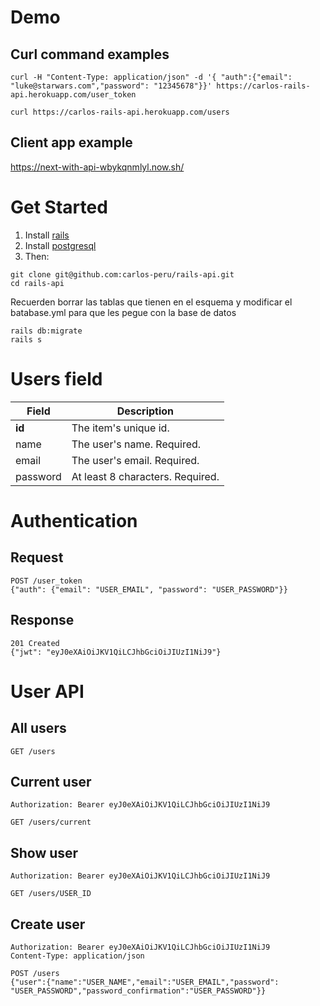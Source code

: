# Demo

## Curl command examples

```
curl -H "Content-Type: application/json" -d '{ "auth":{"email": "luke@starwars.com","password": "12345678"}}' https://carlos-rails-api.herokuapp.com/user_token

curl https://carlos-rails-api.herokuapp.com/users
```

## Client app example

https://next-with-api-wbykqnmlyl.now.sh/

# Get Started

1. Install [rails](https://gorails.com/setup/ubuntu/16.04)
2. Install [postgresql](https://www.postgresql.org/download/)
3. Then:

```
git clone git@github.com:carlos-peru/rails-api.git
cd rails-api
```
Recuerden borrar las tablas que tienen en el esquema y modificar el batabase.yml para que les pegue con la base de datos
```
rails db:migrate
rails s
```

# Users field

Field | Description
------|------------
**id** | The item's unique id.
name | The user's name. Required.
email | The user's email. Required.
password | At least 8 characters. Required.

# Authentication

## Request
```
POST /user_token
{"auth": {"email": "USER_EMAIL", "password": "USER_PASSWORD"}}
```

## Response
```
201 Created
{"jwt": "eyJ0eXAiOiJKV1QiLCJhbGciOiJIUzI1NiJ9"}
```

# User API

## All users

```
GET /users
```

## Current user

```
Authorization: Bearer eyJ0eXAiOiJKV1QiLCJhbGciOiJIUzI1NiJ9

GET /users/current
```

## Show user

```
Authorization: Bearer eyJ0eXAiOiJKV1QiLCJhbGciOiJIUzI1NiJ9

GET /users/USER_ID
```

## Create user

```
Authorization: Bearer eyJ0eXAiOiJKV1QiLCJhbGciOiJIUzI1NiJ9
Content-Type: application/json

POST /users
{"user":{"name":"USER_NAME","email":"USER_EMAIL","password": "USER_PASSWORD","password_confirmation":"USER_PASSWORD"}}
```
